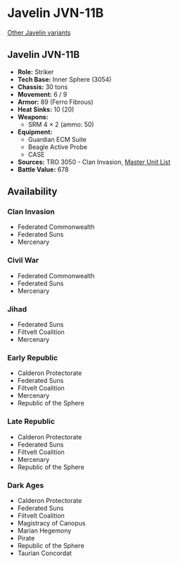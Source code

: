 # Javelin JVN-11B

[Other Javelin variants](../javelin.md)

## Javelin JVN-11B
- **Role:** Striker
- **Tech Base:** Inner Sphere (3054)
- **Chassis:** 30 tons
- **Movement:** 6 / 9
- **Armor:** 89 (Ferro Fibrous)
- **Heat Sinks:** 10 (20)
- **Weapons:**
  - SRM 4 × 2 (ammo: 50)
- **Equipment:**
  - Guardian ECM Suite
  - Beagle Active Probe
  - CASE
- **Sources:** TRO 3050 - Clan Invasion, [Master Unit List](http://masterunitlist.info/Unit/Details/1678/javelin-jvn-11b)
- **Battle Value:** 678

## Availability

### Clan Invasion
- Federated Commonwealth
- Federated Suns
- Mercenary

### Civil War
- Federated Commonwealth
- Federated Suns
- Mercenary

### Jihad
- Federated Suns
- Filtvelt Coalition
- Mercenary

### Early Republic
- Calderon Protectorate
- Federated Suns
- Filtvelt Coalition
- Mercenary
- Republic of the Sphere

### Late Republic
- Calderon Protectorate
- Federated Suns
- Filtvelt Coalition
- Mercenary
- Republic of the Sphere

### Dark Ages
- Calderon Protectorate
- Federated Suns
- Filtvelt Coalition
- Magistracy of Canopus
- Marian Hegemony
- Pirate
- Republic of the Sphere
- Taurian Concordat


